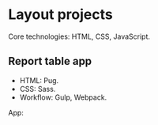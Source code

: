 # Layout projects

Core technologies: HTML, CSS, JavaScript. 

## Report table app
- HTML: Pug. 
- CSS: Sass. 
- Workflow: Gulp, Webpack.

App: 

